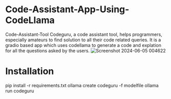 # Code-Assistant-App-Using-CodeLlama
Code-Assistant-Tool
Codeguru, a code assistant tool, helps programmers, especially amateurs to find solution to all their code related queries. It is a gradio based app which uses codellama to generate a code and explation for all the questions asked by the users.
![Screenshot 2024-06-05 004622](https://github.com/Poojagandhi7/Code-Assistant-App-Using-CodeLlama/assets/130622490/561b8691-9d84-4328-aac6-74ebf1236a15)





# Installation
pip install -r requirements.txt
ollama create codeguru -f modelfile
ollama run codeguru

